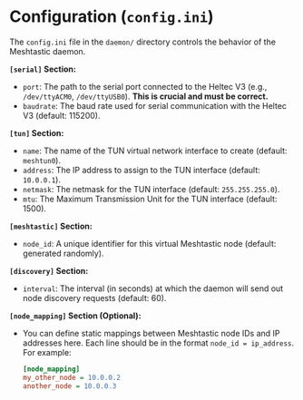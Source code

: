 # Configuration (`config.ini`)

The `config.ini` file in the `daemon/` directory controls the behavior of the Meshtastic daemon.

**`[serial]` Section:**
- `port`: The path to the serial port connected to the Heltec V3 (e.g., `/dev/ttyACM0`, `/dev/ttyUSB0`). **This is crucial and must be correct.**
- `baudrate`: The baud rate used for serial communication with the Heltec V3 (default: 115200).

**`[tun]` Section:**
- `name`: The name of the TUN virtual network interface to create (default: `meshtun0`).
- `address`: The IP address to assign to the TUN interface (default: `10.0.0.1`).
- `netmask`: The netmask for the TUN interface (default: `255.255.255.0`).
- `mtu`: The Maximum Transmission Unit for the TUN interface (default: 1500).

**`[meshtastic]` Section:**
- `node_id`: A unique identifier for this virtual Meshtastic node (default: generated randomly).

**`[discovery]` Section:**
- `interval`: The interval (in seconds) at which the daemon will send out node discovery requests (default: 60).

**`[node_mapping]` Section (Optional):**
- You can define static mappings between Meshtastic node IDs and IP addresses here. Each line should be in the format `node_id = ip_address`. For example:
  ```ini
  [node_mapping]
  my_other_node = 10.0.0.2
  another_node = 10.0.0.3
